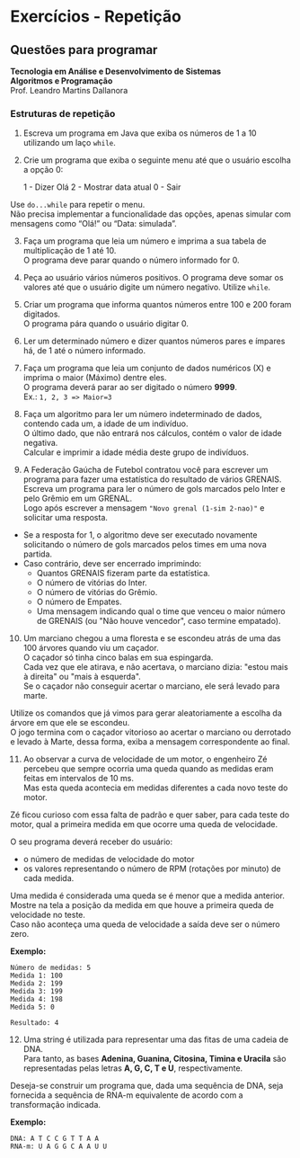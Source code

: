 # Exercícios - Repetição

## Questões para programar
**Tecnologia em Análise e Desenvolvimento de Sistemas**  
**Algoritmos e Programação**  
Prof. Leandro Martins Dallanora  

### Estruturas de repetição

1. Escreva um programa em Java que exiba os números de 1 a 10 utilizando um laço `while`.

2. Crie um programa que exiba o seguinte menu até que o usuário escolha a opção 0:

    1 - Dizer Olá
    2 - Mostrar data atual
    0 - Sair

Use `do...while` para repetir o menu.  
Não precisa implementar a funcionalidade das opções, apenas simular com mensagens como “Olá!” ou “Data: simulada”.

3. Faça um programa que leia um número e imprima a sua tabela de multiplicação de 1 até 10.  
O programa deve parar quando o número informado for 0.

4. Peça ao usuário vários números positivos. O programa deve somar os valores até que o usuário digite um número negativo. Utilize `while`.

5. Criar um programa que informa quantos números entre 100 e 200 foram digitados.  
O programa pára quando o usuário digitar 0.

6. Ler um determinado número e dizer quantos números pares e ímpares há, de 1 até o número informado.

7. Faça um programa que leia um conjunto de dados numéricos (X) e imprima o maior (Máximo) dentre eles.  
O programa deverá parar ao ser digitado o número **9999**.  
Ex.: `1, 2, 3 => Maior=3`

8. Faça um algoritmo para ler um número indeterminado de dados, contendo cada um, a idade de um indivíduo.  
O último dado, que não entrará nos cálculos, contém o valor de idade negativa.  
Calcular e imprimir a idade média deste grupo de indivíduos.

9. A Federação Gaúcha de Futebol contratou você para escrever um programa para fazer uma estatística do resultado de vários GRENAIS.  
Escreva um programa para ler o número de gols marcados pelo Inter e pelo Grêmio em um GRENAL.  
Logo após escrever a mensagem `"Novo grenal (1-sim 2-nao)"` e solicitar uma resposta.  

- Se a resposta for 1, o algoritmo deve ser executado novamente solicitando o número de gols marcados pelos times em uma nova partida.  
- Caso contrário, deve ser encerrado imprimindo:  
  - Quantos GRENAIS fizeram parte da estatística.  
  - O número de vitórias do Inter.  
  - O número de vitórias do Grêmio.  
  - O número de Empates.  
  - Uma mensagem indicando qual o time que venceu o maior número de GRENAIS (ou "Não houve vencedor", caso termine empatado).

10. Um marciano chegou a uma floresta e se escondeu atrás de uma das 100 árvores quando viu um caçador.  
 O caçador só tinha cinco balas em sua espingarda.  
 Cada vez que ele atirava, e não acertava, o marciano dizia: "estou mais à direita" ou "mais à esquerda".  
 Se o caçador não conseguir acertar o marciano, ele será levado para marte.  

 Utilize os comandos que já vimos para gerar aleatoriamente a escolha da árvore em que ele se escondeu.  
 O jogo termina com o caçador vitorioso ao acertar o marciano ou derrotado e levado à Marte, dessa forma, exiba a mensagem correspondente ao final.

11. Ao observar a curva de velocidade de um motor, o engenheiro Zé percebeu que sempre ocorria uma queda quando as medidas eram feitas em intervalos de 10 ms.  
 Mas esta queda acontecia em medidas diferentes a cada novo teste do motor.  

 Zé ficou curioso com essa falta de padrão e quer saber, para cada teste do motor, qual a primeira medida em que ocorre uma queda de velocidade.  

 O seu programa deverá receber do usuário:  
 - o número de medidas de velocidade do motor  
 - os valores representando o número de RPM (rotações por minuto) de cada medida.  

 Uma medida é considerada uma queda se é menor que a medida anterior.  
 Mostre na tela a posição da medida em que houve a primeira queda de velocidade no teste.  
 Caso não aconteça uma queda de velocidade a saída deve ser o número zero.  

 **Exemplo:**  

 ```
 Número de medidas: 5
 Medida 1: 100
 Medida 2: 199
 Medida 3: 199
 Medida 4: 198
 Medida 5: 0

 Resultado: 4
 ```

12. Uma string é utilizada para representar uma das fitas de uma cadeia de DNA.  
 Para tanto, as bases **Adenina, Guanina, Citosina, Timina e Uracila** são representadas pelas letras **A, G, C, T e U**, respectivamente.  

 Deseja-se construir um programa que, dada uma sequência de DNA, seja fornecida a sequência de RNA-m equivalente de acordo com a transformação indicada.  

 **Exemplo:**  

 ```
 DNA: A T C C G T T A A
 RNA-m: U A G G C A A U U
 ```


